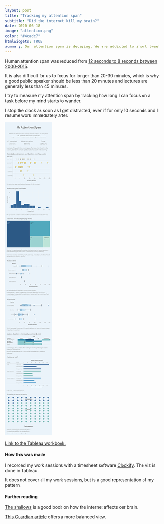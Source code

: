 ```yaml
---
layout: post
title: "Tracking my attention span"
subtitle: "Did the internet kill my brain?"
date: 2020-06-18
image: "attention.png"
color: "#4cadc7"
htmlwidgets: TRUE
summary: Our attention span is decaying. We are addicted to short tweets, videos and stimulus. The only question is ... wait, where was I?
---
```


Human attention span was reduced from [12 seconds to 8 seconds between 2000-2015](https://venturebeat.com/2016/12/04/our-8-second-attention-span-and-the-future-of-news-media/).

It is also difficult for us to focus for longer than 20-30 minutes, which is why a good public speaker should be less than 20 minutes and lectures are generally less than 45 minutes.

I try to measure my attention span by tracking how long I can focus on a task before my mind starts to wander. 

I stop the clock as soon as I get distracted, even if for only 10 seconds and I resume work immediately after.

![Loading ...](/assets/images/attention_span.png)

[Link to the Tableau workbook.](https://public.tableau.com/profile/tri1422#!/vizhome/TrackingmyAttentionSpan/MyAttentionSpan)

#### How this was made
I recorded my work sessions with a timesheet software [Clockify](https://clockify.me/). The viz is done in Tableau.

It does not cover all my work sessions, but is a good representation of my pattern.

#### Further reading
[The shallows](https://www.goodreads.com/book/show/9778945-the-shallows) is a good book on how the internet affects our brain.

[This Guardian article](https://www.theguardian.com/education/2016/oct/08/is-the-internet-killing-our-brains) offers a more balanced view.



